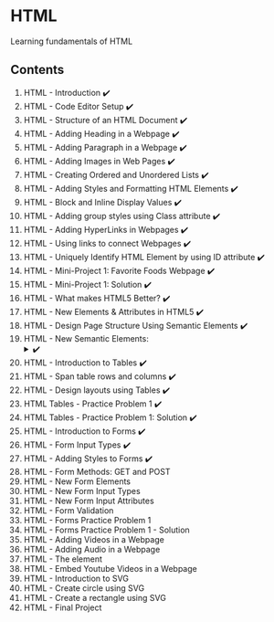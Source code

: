 # HTML

Learning fundamentals of HTML

## Contents

1. HTML - Introduction :heavy_check_mark:  
2. HTML - Code Editor Setup :heavy_check_mark:
3. HTML - Structure of an HTML Document :heavy_check_mark:
4. HTML - Adding Heading in a Webpage :heavy_check_mark:
5. HTML - Adding Paragraph in a Webpage :heavy_check_mark:
6. HTML - Adding Images in Web Pages :heavy_check_mark:
7. HTML - Creating Ordered and Unordered Lists :heavy_check_mark:
8. HTML - Adding Styles and Formatting HTML Elements :heavy_check_mark:
9. HTML - Block and Inline Display Values :heavy_check_mark:
10. HTML - Adding group styles using Class attribute :heavy_check_mark:
11. HTML - Adding HyperLinks in Webpages :heavy_check_mark:
12. HTML - Using links to connect Webpages :heavy_check_mark:
13. HTML - Uniquely Identify HTML Element by using ID attribute :heavy_check_mark:
14. HTML - Mini-Project 1: Favorite Foods Webpage :heavy_check_mark:
15. HTML - Mini-Project 1: Solution :heavy_check_mark:
16. HTML - What makes HTML5 Better? :heavy_check_mark:
17. HTML - New Elements & Attributes in HTML5 :heavy_check_mark:
18. HTML - Design Page Structure Using Semantic Elements :heavy_check_mark:
19. HTML - New Semantic Elements: <details> and <summary> :heavy_check_mark:
20. HTML - Introduction to Tables :heavy_check_mark:
21. HTML - Span table rows and columns :heavy_check_mark:
22. HTML - Design layouts using Tables :heavy_check_mark:
23. HTML Tables - Practice Problem 1 :heavy_check_mark:
24. HTML Tables - Practice Problem 1: Solution :heavy_check_mark:
25. HTML - Introduction to Forms :heavy_check_mark:
26. HTML - Form Input Types :heavy_check_mark:
27. HTML - Adding Styles to Forms :heavy_check_mark:
28. HTML - Form Methods: GET and POST
29. HTML - New Form Elements
30. HTML - New Form Input Types
31. HTML - New Form Input Attributes
32. HTML - Form Validation
33. HTML - Forms Practice Problem 1
34. HTML - Forms Practice Problem 1 - Solution
35. HTML - Adding Videos in a Webpage
36. HTML - Adding Audio in a Webpage
37. HTML - The <embed> element
38. HTML - Embed Youtube Videos in a Webpage
39. HTML - Introduction to SVG
40. HTML - Create circle using SVG
41. HTML - Create a rectangle using SVG
42. HTML - Final Project
